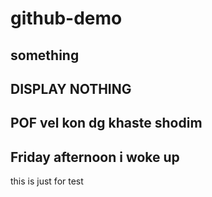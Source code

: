 # github-demo
## something
## DISPLAY NOTHING
## POF vel kon dg khaste shodim
## Friday afternoon i woke up 
this is just for test
